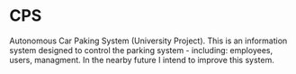 # CPS
Autonomous Car Paking System (University Project).
This is an information system designed to control the parking system - including: employees, users, managment.
In the nearby future I intend to improve this system.
